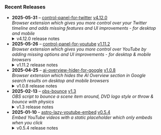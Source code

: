 ### Recent Releases

<!-- RECENT_RELEASES -->
<ul>
<li>
  <strong>2025-05-31</strong> – <a href="https://github.com/insin/control-panel-for-twitter">control-panel-for-twitter</a> <a href="https://github.com/insin/control-panel-for-twitter/releases/tag/v4.12.0">v4.12.0</a>
  <div><em>Browser extension which gives you more control over your Twitter timeline and adds missing features and UI improvements - for desktop and mobile</em></div>
  <details><summary>v4.12.0 release notes</summary><p>Visit the <a href="https://soitis.dev/control-panel-for-twitter" rel="nofollow">Control Panel for Twitter website</a> for installation links, more information about the extension, and FAQs. Follow <a href="https://twitter.com/ControlPanelFT" rel="nofollow">@ControlPanelFT</a> on Twitter or <a href="https://bsky.app/profile/soitis.dev" rel="nofollow">@soitis.dev</a> on Bluesky for updates.</p>
<h2>Changes</h2>
<ul>
<li>Added an "Enabled" option to allow extension functionality to be turned off from its own options - when disabled, the icon in the toolbar will have a ⏻ badge (Safari) or be greyed out (all other browsers)</li>
<li>Added an option to restore the Tweet source label in focused Tweets (enabled by default)</li>
<li>Added hiding the "Upgrade to Premium+ to write longer posts" Premium upsell</li>
<li>Changed the options for hiding Premium replies to all be "Show" options so they're easier to understand - if a Premium reply matches any of your "Show" options, it will be shown</li>
<li>Split the option for showing Premium replies from verified orgs into separate options for Business and Government accounts</li>
<li>Fixed the same Tweets being repeatedly re-checked in focused Tweet timelines when new Tweets are added - should improve performance in long Tweet threads</li>
<li>Fixed flash of initial X loading logo</li>
<li>Fixed verified Government accounts getting the Twitter Blue check</li>
<li>Fixed the options in the Number of followers dropdown not being localised</li>
<li>Fixed the desktop nav font size option applying to the notifications count</li>
</ul>
<h2>Availability</h2>
<p>New versions have to be reviewed and approved for each browser before they're available to install or upgrade to.</p>

<h2>Screenshots</h2>
<h3>New Enabled option</h3>
<p><a target="_blank" rel="noopener noreferrer" href="https://private-user-images.githubusercontent.com/226692/449511287-43634445-e3f6-49c0-a10d-b9b0e3c81dca.png?jwt=eyJhbGciOiJIUzI1NiIsInR5cCI6IkpXVCJ9.eyJpc3MiOiJnaXRodWIuY29tIiwiYXVkIjoicmF3LmdpdGh1YnVzZXJjb250ZW50LmNvbSIsImtleSI6ImtleTUiLCJleHAiOjE3NDg3MTE0MjAsIm5iZiI6MTc0ODcxMTEyMCwicGF0aCI6Ii8yMjY2OTIvNDQ5NTExMjg3LTQzNjM0NDQ1LWUzZjYtNDljMC1hMTBkLWI5YjBlM2M4MWRjYS5wbmc_WC1BbXotQWxnb3JpdGhtPUFXUzQtSE1BQy1TSEEyNTYmWC1BbXotQ3JlZGVudGlhbD1BS0lBVkNPRFlMU0E1M1BRSzRaQSUyRjIwMjUwNTMxJTJGdXMtZWFzdC0xJTJGczMlMkZhd3M0X3JlcXVlc3QmWC1BbXotRGF0ZT0yMDI1MDUzMVQxNzA1MjBaJlgtQW16LUV4cGlyZXM9MzAwJlgtQW16LVNpZ25hdHVyZT0zMWM0OTc3ODkzOWE2ZjA0YjUwNTE2ZDczZmJkNjBlNmQ3N2NiZmJlZDk2YjYyNTcwYzllNjIyZDFjOGZjMzBlJlgtQW16LVNpZ25lZEhlYWRlcnM9aG9zdCJ9.o4KcdNzhjqRiVJhtKjvQrJUQ2F2GnzcQX51WCzaL56k"><img src="https://private-user-images.githubusercontent.com/226692/449511287-43634445-e3f6-49c0-a10d-b9b0e3c81dca.png?jwt=eyJhbGciOiJIUzI1NiIsInR5cCI6IkpXVCJ9.eyJpc3MiOiJnaXRodWIuY29tIiwiYXVkIjoicmF3LmdpdGh1YnVzZXJjb250ZW50LmNvbSIsImtleSI6ImtleTUiLCJleHAiOjE3NDg3MTE0MjAsIm5iZiI6MTc0ODcxMTEyMCwicGF0aCI6Ii8yMjY2OTIvNDQ5NTExMjg3LTQzNjM0NDQ1LWUzZjYtNDljMC1hMTBkLWI5YjBlM2M4MWRjYS5wbmc_WC1BbXotQWxnb3JpdGhtPUFXUzQtSE1BQy1TSEEyNTYmWC1BbXotQ3JlZGVudGlhbD1BS0lBVkNPRFlMU0E1M1BRSzRaQSUyRjIwMjUwNTMxJTJGdXMtZWFzdC0xJTJGczMlMkZhd3M0X3JlcXVlc3QmWC1BbXotRGF0ZT0yMDI1MDUzMVQxNzA1MjBaJlgtQW16LUV4cGlyZXM9MzAwJlgtQW16LVNpZ25hdHVyZT0zMWM0OTc3ODkzOWE2ZjA0YjUwNTE2ZDczZmJkNjBlNmQ3N2NiZmJlZDk2YjYyNTcwYzllNjIyZDFjOGZjMzBlJlgtQW16LVNpZ25lZEhlYWRlcnM9aG9zdCJ9.o4KcdNzhjqRiVJhtKjvQrJUQ2F2GnzcQX51WCzaL56k" alt="" content-type-secured-asset="image/png" style="max-width: 100%;"></a></p>
<table>
<thead>
<tr>
<th align="center">Enabled</th>
<th align="center">Disabled</th>
</tr>
</thead>
<tbody>
<tr>
<td align="center"><a target="_blank" rel="noopener noreferrer" href="https://private-user-images.githubusercontent.com/226692/449511339-61950bcd-956c-448f-80d1-267d9ddd5571.png?jwt=eyJhbGciOiJIUzI1NiIsInR5cCI6IkpXVCJ9.eyJpc3MiOiJnaXRodWIuY29tIiwiYXVkIjoicmF3LmdpdGh1YnVzZXJjb250ZW50LmNvbSIsImtleSI6ImtleTUiLCJleHAiOjE3NDg3MTE0MjAsIm5iZiI6MTc0ODcxMTEyMCwicGF0aCI6Ii8yMjY2OTIvNDQ5NTExMzM5LTYxOTUwYmNkLTk1NmMtNDQ4Zi04MGQxLTI2N2Q5ZGRkNTU3MS5wbmc_WC1BbXotQWxnb3JpdGhtPUFXUzQtSE1BQy1TSEEyNTYmWC1BbXotQ3JlZGVudGlhbD1BS0lBVkNPRFlMU0E1M1BRSzRaQSUyRjIwMjUwNTMxJTJGdXMtZWFzdC0xJTJGczMlMkZhd3M0X3JlcXVlc3QmWC1BbXotRGF0ZT0yMDI1MDUzMVQxNzA1MjBaJlgtQW16LUV4cGlyZXM9MzAwJlgtQW16LVNpZ25hdHVyZT02NmE2MGE3MjRlOWRiNTM1N2NjM2M4ODg5YjQ2ZTU1NTQ0MDcwNGFkZDZmNjFjNjFkZmMxNmI3MTdhZjJlMGZhJlgtQW16LVNpZ25lZEhlYWRlcnM9aG9zdCJ9.9VywWxJ16M7FJt-CMRi9baClfH8HbzRkjIysv1x4iS0"><img src="https://private-user-images.githubusercontent.com/226692/449511339-61950bcd-956c-448f-80d1-267d9ddd5571.png?jwt=eyJhbGciOiJIUzI1NiIsInR5cCI6IkpXVCJ9.eyJpc3MiOiJnaXRodWIuY29tIiwiYXVkIjoicmF3LmdpdGh1YnVzZXJjb250ZW50LmNvbSIsImtleSI6ImtleTUiLCJleHAiOjE3NDg3MTE0MjAsIm5iZiI6MTc0ODcxMTEyMCwicGF0aCI6Ii8yMjY2OTIvNDQ5NTExMzM5LTYxOTUwYmNkLTk1NmMtNDQ4Zi04MGQxLTI2N2Q5ZGRkNTU3MS5wbmc_WC1BbXotQWxnb3JpdGhtPUFXUzQtSE1BQy1TSEEyNTYmWC1BbXotQ3JlZGVudGlhbD1BS0lBVkNPRFlMU0E1M1BRSzRaQSUyRjIwMjUwNTMxJTJGdXMtZWFzdC0xJTJGczMlMkZhd3M0X3JlcXVlc3QmWC1BbXotRGF0ZT0yMDI1MDUzMVQxNzA1MjBaJlgtQW16LUV4cGlyZXM9MzAwJlgtQW16LVNpZ25hdHVyZT02NmE2MGE3MjRlOWRiNTM1N2NjM2M4ODg5YjQ2ZTU1NTQ0MDcwNGFkZDZmNjFjNjFkZmMxNmI3MTdhZjJlMGZhJlgtQW16LVNpZ25lZEhlYWRlcnM9aG9zdCJ9.9VywWxJ16M7FJt-CMRi9baClfH8HbzRkjIysv1x4iS0" alt="" content-type-secured-asset="image/png" style="max-width: 100%;"></a></td>
<td align="center"><a target="_blank" rel="noopener noreferrer" href="https://private-user-images.githubusercontent.com/226692/449511384-2bf8e65b-fce9-430d-a036-b7298566642e.png?jwt=eyJhbGciOiJIUzI1NiIsInR5cCI6IkpXVCJ9.eyJpc3MiOiJnaXRodWIuY29tIiwiYXVkIjoicmF3LmdpdGh1YnVzZXJjb250ZW50LmNvbSIsImtleSI6ImtleTUiLCJleHAiOjE3NDg3MTE0MjAsIm5iZiI6MTc0ODcxMTEyMCwicGF0aCI6Ii8yMjY2OTIvNDQ5NTExMzg0LTJiZjhlNjViLWZjZTktNDMwZC1hMDM2LWI3Mjk4NTY2NjQyZS5wbmc_WC1BbXotQWxnb3JpdGhtPUFXUzQtSE1BQy1TSEEyNTYmWC1BbXotQ3JlZGVudGlhbD1BS0lBVkNPRFlMU0E1M1BRSzRaQSUyRjIwMjUwNTMxJTJGdXMtZWFzdC0xJTJGczMlMkZhd3M0X3JlcXVlc3QmWC1BbXotRGF0ZT0yMDI1MDUzMVQxNzA1MjBaJlgtQW16LUV4cGlyZXM9MzAwJlgtQW16LVNpZ25hdHVyZT02ZjZlODY3MDgzMDVjNjdkMWZkYzcwYmNjOTJkZDg0ZGIyOTczODBhNGNmMGFjMmFkMWEyNjhkYThjMjZjM2I1JlgtQW16LVNpZ25lZEhlYWRlcnM9aG9zdCJ9.M3JUzn_oVDrnPhsMjaBQfep69LQJrusNGHwHiH4b7yE"><img src="https://private-user-images.githubusercontent.com/226692/449511384-2bf8e65b-fce9-430d-a036-b7298566642e.png?jwt=eyJhbGciOiJIUzI1NiIsInR5cCI6IkpXVCJ9.eyJpc3MiOiJnaXRodWIuY29tIiwiYXVkIjoicmF3LmdpdGh1YnVzZXJjb250ZW50LmNvbSIsImtleSI6ImtleTUiLCJleHAiOjE3NDg3MTE0MjAsIm5iZiI6MTc0ODcxMTEyMCwicGF0aCI6Ii8yMjY2OTIvNDQ5NTExMzg0LTJiZjhlNjViLWZjZTktNDMwZC1hMDM2LWI3Mjk4NTY2NjQyZS5wbmc_WC1BbXotQWxnb3JpdGhtPUFXUzQtSE1BQy1TSEEyNTYmWC1BbXotQ3JlZGVudGlhbD1BS0lBVkNPRFlMU0E1M1BRSzRaQSUyRjIwMjUwNTMxJTJGdXMtZWFzdC0xJTJGczMlMkZhd3M0X3JlcXVlc3QmWC1BbXotRGF0ZT0yMDI1MDUzMVQxNzA1MjBaJlgtQW16LUV4cGlyZXM9MzAwJlgtQW16LVNpZ25hdHVyZT02ZjZlODY3MDgzMDVjNjdkMWZkYzcwYmNjOTJkZDg0ZGIyOTczODBhNGNmMGFjMmFkMWEyNjhkYThjMjZjM2I1JlgtQW16LVNpZ25lZEhlYWRlcnM9aG9zdCJ9.M3JUzn_oVDrnPhsMjaBQfep69LQJrusNGHwHiH4b7yE" alt="" content-type-secured-asset="image/png" style="max-width: 100%;"></a></td>
</tr>
</tbody>
</table>
<h3>Restored Tweet source label</h3>
<a target="_blank" rel="noopener noreferrer" href="https://private-user-images.githubusercontent.com/226692/449510907-c1272f29-7e28-4045-b200-eee30481b581.png?jwt=eyJhbGciOiJIUzI1NiIsInR5cCI6IkpXVCJ9.eyJpc3MiOiJnaXRodWIuY29tIiwiYXVkIjoicmF3LmdpdGh1YnVzZXJjb250ZW50LmNvbSIsImtleSI6ImtleTUiLCJleHAiOjE3NDg3MTE0MjAsIm5iZiI6MTc0ODcxMTEyMCwicGF0aCI6Ii8yMjY2OTIvNDQ5NTEwOTA3LWMxMjcyZjI5LTdlMjgtNDA0NS1iMjAwLWVlZTMwNDgxYjU4MS5wbmc_WC1BbXotQWxnb3JpdGhtPUFXUzQtSE1BQy1TSEEyNTYmWC1BbXotQ3JlZGVudGlhbD1BS0lBVkNPRFlMU0E1M1BRSzRaQSUyRjIwMjUwNTMxJTJGdXMtZWFzdC0xJTJGczMlMkZhd3M0X3JlcXVlc3QmWC1BbXotRGF0ZT0yMDI1MDUzMVQxNzA1MjBaJlgtQW16LUV4cGlyZXM9MzAwJlgtQW16LVNpZ25hdHVyZT1mNzdhNDYwNTg5Zjc4Y2YzOTUyYmI2ZWY5NzkxY2Q0NDAzZWQ0YTY2ZjI2MmE5ZjNkYWNlNzRiODNkNWRkODZlJlgtQW16LVNpZ25lZEhlYWRlcnM9aG9zdCJ9.cgK-Hv4FlRSnF8krHqh3cfa1ihnA6j4rcN_PHSZGgyo"><img src="https://private-user-images.githubusercontent.com/226692/449510907-c1272f29-7e28-4045-b200-eee30481b581.png?jwt=eyJhbGciOiJIUzI1NiIsInR5cCI6IkpXVCJ9.eyJpc3MiOiJnaXRodWIuY29tIiwiYXVkIjoicmF3LmdpdGh1YnVzZXJjb250ZW50LmNvbSIsImtleSI6ImtleTUiLCJleHAiOjE3NDg3MTE0MjAsIm5iZiI6MTc0ODcxMTEyMCwicGF0aCI6Ii8yMjY2OTIvNDQ5NTEwOTA3LWMxMjcyZjI5LTdlMjgtNDA0NS1iMjAwLWVlZTMwNDgxYjU4MS5wbmc_WC1BbXotQWxnb3JpdGhtPUFXUzQtSE1BQy1TSEEyNTYmWC1BbXotQ3JlZGVudGlhbD1BS0lBVkNPRFlMU0E1M1BRSzRaQSUyRjIwMjUwNTMxJTJGdXMtZWFzdC0xJTJGczMlMkZhd3M0X3JlcXVlc3QmWC1BbXotRGF0ZT0yMDI1MDUzMVQxNzA1MjBaJlgtQW16LUV4cGlyZXM9MzAwJlgtQW16LVNpZ25hdHVyZT1mNzdhNDYwNTg5Zjc4Y2YzOTUyYmI2ZWY5NzkxY2Q0NDAzZWQ0YTY2ZjI2MmE5ZjNkYWNlNzRiODNkNWRkODZlJlgtQW16LVNpZ25lZEhlYWRlcnM9aG9zdCJ9.cgK-Hv4FlRSnF8krHqh3cfa1ihnA6j4rcN_PHSZGgyo" width="700" content-type-secured-asset="image/png" style="max-width: 100%;"></a>
<h3>Reworked options for hiding Premium blue check replies</h3>
<table>
<thead>
<tr>
<th align="center">Before</th>
<th align="center">After</th>
</tr>
</thead>
<tbody>
<tr>
<td align="center"><a target="_blank" rel="noopener noreferrer" href="https://private-user-images.githubusercontent.com/226692/449510030-5789edb4-af9c-4cb3-a867-795f30d57465.png?jwt=eyJhbGciOiJIUzI1NiIsInR5cCI6IkpXVCJ9.eyJpc3MiOiJnaXRodWIuY29tIiwiYXVkIjoicmF3LmdpdGh1YnVzZXJjb250ZW50LmNvbSIsImtleSI6ImtleTUiLCJleHAiOjE3NDg3MTE0MjAsIm5iZiI6MTc0ODcxMTEyMCwicGF0aCI6Ii8yMjY2OTIvNDQ5NTEwMDMwLTU3ODllZGI0LWFmOWMtNGNiMy1hODY3LTc5NWYzMGQ1NzQ2NS5wbmc_WC1BbXotQWxnb3JpdGhtPUFXUzQtSE1BQy1TSEEyNTYmWC1BbXotQ3JlZGVudGlhbD1BS0lBVkNPRFlMU0E1M1BRSzRaQSUyRjIwMjUwNTMxJTJGdXMtZWFzdC0xJTJGczMlMkZhd3M0X3JlcXVlc3QmWC1BbXotRGF0ZT0yMDI1MDUzMVQxNzA1MjBaJlgtQW16LUV4cGlyZXM9MzAwJlgtQW16LVNpZ25hdHVyZT0wZDA4MjU3ODc2MTY0MTY0ZTcyZjk1YzAzZjQwMjAwODgwZTFiMDEzMjdjYTMyNTk5MzQ2ZDNhYmFhMTgwZDA4JlgtQW16LVNpZ25lZEhlYWRlcnM9aG9zdCJ9.Z5dfoBKQqtMUSoEYBWDyUzxHPLTmqCR4ieWJsop769g"><img src="https://private-user-images.githubusercontent.com/226692/449510030-5789edb4-af9c-4cb3-a867-795f30d57465.png?jwt=eyJhbGciOiJIUzI1NiIsInR5cCI6IkpXVCJ9.eyJpc3MiOiJnaXRodWIuY29tIiwiYXVkIjoicmF3LmdpdGh1YnVzZXJjb250ZW50LmNvbSIsImtleSI6ImtleTUiLCJleHAiOjE3NDg3MTE0MjAsIm5iZiI6MTc0ODcxMTEyMCwicGF0aCI6Ii8yMjY2OTIvNDQ5NTEwMDMwLTU3ODllZGI0LWFmOWMtNGNiMy1hODY3LTc5NWYzMGQ1NzQ2NS5wbmc_WC1BbXotQWxnb3JpdGhtPUFXUzQtSE1BQy1TSEEyNTYmWC1BbXotQ3JlZGVudGlhbD1BS0lBVkNPRFlMU0E1M1BRSzRaQSUyRjIwMjUwNTMxJTJGdXMtZWFzdC0xJTJGczMlMkZhd3M0X3JlcXVlc3QmWC1BbXotRGF0ZT0yMDI1MDUzMVQxNzA1MjBaJlgtQW16LUV4cGlyZXM9MzAwJlgtQW16LVNpZ25hdHVyZT0wZDA4MjU3ODc2MTY0MTY0ZTcyZjk1YzAzZjQwMjAwODgwZTFiMDEzMjdjYTMyNTk5MzQ2ZDNhYmFhMTgwZDA4JlgtQW16LVNpZ25lZEhlYWRlcnM9aG9zdCJ9.Z5dfoBKQqtMUSoEYBWDyUzxHPLTmqCR4ieWJsop769g" alt="" content-type-secured-asset="image/png" style="max-width: 100%;"></a></td>
<td align="center"><a target="_blank" rel="noopener noreferrer" href="https://private-user-images.githubusercontent.com/226692/449510153-8a0fefd7-8066-4c01-923c-13cc3a83609d.png?jwt=eyJhbGciOiJIUzI1NiIsInR5cCI6IkpXVCJ9.eyJpc3MiOiJnaXRodWIuY29tIiwiYXVkIjoicmF3LmdpdGh1YnVzZXJjb250ZW50LmNvbSIsImtleSI6ImtleTUiLCJleHAiOjE3NDg3MTE0MjAsIm5iZiI6MTc0ODcxMTEyMCwicGF0aCI6Ii8yMjY2OTIvNDQ5NTEwMTUzLThhMGZlZmQ3LTgwNjYtNGMwMS05MjNjLTEzY2MzYTgzNjA5ZC5wbmc_WC1BbXotQWxnb3JpdGhtPUFXUzQtSE1BQy1TSEEyNTYmWC1BbXotQ3JlZGVudGlhbD1BS0lBVkNPRFlMU0E1M1BRSzRaQSUyRjIwMjUwNTMxJTJGdXMtZWFzdC0xJTJGczMlMkZhd3M0X3JlcXVlc3QmWC1BbXotRGF0ZT0yMDI1MDUzMVQxNzA1MjBaJlgtQW16LUV4cGlyZXM9MzAwJlgtQW16LVNpZ25hdHVyZT0xNDdiZTY1ODJhMDkwZGZmNTZiOTVmYzczOGY5ZGFlNWJkYjc4Mzk2MDM0MDY1ZjBjYmI0MmQ3MTJlMWQwNWE2JlgtQW16LVNpZ25lZEhlYWRlcnM9aG9zdCJ9.BmDZnl1S5YfJJwaiHy-OsbPp60vVaDpLiAOa2V9wLp8"><img src="https://private-user-images.githubusercontent.com/226692/449510153-8a0fefd7-8066-4c01-923c-13cc3a83609d.png?jwt=eyJhbGciOiJIUzI1NiIsInR5cCI6IkpXVCJ9.eyJpc3MiOiJnaXRodWIuY29tIiwiYXVkIjoicmF3LmdpdGh1YnVzZXJjb250ZW50LmNvbSIsImtleSI6ImtleTUiLCJleHAiOjE3NDg3MTE0MjAsIm5iZiI6MTc0ODcxMTEyMCwicGF0aCI6Ii8yMjY2OTIvNDQ5NTEwMTUzLThhMGZlZmQ3LTgwNjYtNGMwMS05MjNjLTEzY2MzYTgzNjA5ZC5wbmc_WC1BbXotQWxnb3JpdGhtPUFXUzQtSE1BQy1TSEEyNTYmWC1BbXotQ3JlZGVudGlhbD1BS0lBVkNPRFlMU0E1M1BRSzRaQSUyRjIwMjUwNTMxJTJGdXMtZWFzdC0xJTJGczMlMkZhd3M0X3JlcXVlc3QmWC1BbXotRGF0ZT0yMDI1MDUzMVQxNzA1MjBaJlgtQW16LUV4cGlyZXM9MzAwJlgtQW16LVNpZ25hdHVyZT0xNDdiZTY1ODJhMDkwZGZmNTZiOTVmYzczOGY5ZGFlNWJkYjc4Mzk2MDM0MDY1ZjBjYmI0MmQ3MTJlMWQwNWE2JlgtQW16LVNpZ25lZEhlYWRlcnM9aG9zdCJ9.BmDZnl1S5YfJJwaiHy-OsbPp60vVaDpLiAOa2V9wLp8" alt="" content-type-secured-asset="image/png" style="max-width: 100%;"></a></td>
</tr>
</tbody>
</table>
<h3>Premium upsell in Tweet composer hidden</h3>
<table>
<thead>
<tr>
<th align="center">Before</th>
<th align="center">After</th>
</tr>
</thead>
<tbody>
<tr>
<td align="center"><a target="_blank" rel="noopener noreferrer" href="https://private-user-images.githubusercontent.com/226692/449514780-b3cf8980-4cec-4c0f-a36f-e6a6240d16ea.png?jwt=eyJhbGciOiJIUzI1NiIsInR5cCI6IkpXVCJ9.eyJpc3MiOiJnaXRodWIuY29tIiwiYXVkIjoicmF3LmdpdGh1YnVzZXJjb250ZW50LmNvbSIsImtleSI6ImtleTUiLCJleHAiOjE3NDg3MTE0MjAsIm5iZiI6MTc0ODcxMTEyMCwicGF0aCI6Ii8yMjY2OTIvNDQ5NTE0NzgwLWIzY2Y4OTgwLTRjZWMtNGMwZi1hMzZmLWU2YTYyNDBkMTZlYS5wbmc_WC1BbXotQWxnb3JpdGhtPUFXUzQtSE1BQy1TSEEyNTYmWC1BbXotQ3JlZGVudGlhbD1BS0lBVkNPRFlMU0E1M1BRSzRaQSUyRjIwMjUwNTMxJTJGdXMtZWFzdC0xJTJGczMlMkZhd3M0X3JlcXVlc3QmWC1BbXotRGF0ZT0yMDI1MDUzMVQxNzA1MjBaJlgtQW16LUV4cGlyZXM9MzAwJlgtQW16LVNpZ25hdHVyZT1lMzVmNjJiNTY1ZmY4N2EzM2RjODM5ZGFkNjdiNTEwZjhmMmIyNjg5OWQ2MGQ1ZTVmZDQxZjMxNzcyODViOTc0JlgtQW16LVNpZ25lZEhlYWRlcnM9aG9zdCJ9.SSNBm0-eucBuNJn6ddi0FD1wWYSSINEQEzYKoF_EIrA"><img src="https://private-user-images.githubusercontent.com/226692/449514780-b3cf8980-4cec-4c0f-a36f-e6a6240d16ea.png?jwt=eyJhbGciOiJIUzI1NiIsInR5cCI6IkpXVCJ9.eyJpc3MiOiJnaXRodWIuY29tIiwiYXVkIjoicmF3LmdpdGh1YnVzZXJjb250ZW50LmNvbSIsImtleSI6ImtleTUiLCJleHAiOjE3NDg3MTE0MjAsIm5iZiI6MTc0ODcxMTEyMCwicGF0aCI6Ii8yMjY2OTIvNDQ5NTE0NzgwLWIzY2Y4OTgwLTRjZWMtNGMwZi1hMzZmLWU2YTYyNDBkMTZlYS5wbmc_WC1BbXotQWxnb3JpdGhtPUFXUzQtSE1BQy1TSEEyNTYmWC1BbXotQ3JlZGVudGlhbD1BS0lBVkNPRFlMU0E1M1BRSzRaQSUyRjIwMjUwNTMxJTJGdXMtZWFzdC0xJTJGczMlMkZhd3M0X3JlcXVlc3QmWC1BbXotRGF0ZT0yMDI1MDUzMVQxNzA1MjBaJlgtQW16LUV4cGlyZXM9MzAwJlgtQW16LVNpZ25hdHVyZT1lMzVmNjJiNTY1ZmY4N2EzM2RjODM5ZGFkNjdiNTEwZjhmMmIyNjg5OWQ2MGQ1ZTVmZDQxZjMxNzcyODViOTc0JlgtQW16LVNpZ25lZEhlYWRlcnM9aG9zdCJ9.SSNBm0-eucBuNJn6ddi0FD1wWYSSINEQEzYKoF_EIrA" alt="" content-type-secured-asset="image/png" style="max-width: 100%;"></a></td>
<td align="center"><a target="_blank" rel="noopener noreferrer" href="https://private-user-images.githubusercontent.com/226692/449514737-7d7c65d9-36ba-4229-bf1e-6d099c009471.png?jwt=eyJhbGciOiJIUzI1NiIsInR5cCI6IkpXVCJ9.eyJpc3MiOiJnaXRodWIuY29tIiwiYXVkIjoicmF3LmdpdGh1YnVzZXJjb250ZW50LmNvbSIsImtleSI6ImtleTUiLCJleHAiOjE3NDg3MTE0MjAsIm5iZiI6MTc0ODcxMTEyMCwicGF0aCI6Ii8yMjY2OTIvNDQ5NTE0NzM3LTdkN2M2NWQ5LTM2YmEtNDIyOS1iZjFlLTZkMDk5YzAwOTQ3MS5wbmc_WC1BbXotQWxnb3JpdGhtPUFXUzQtSE1BQy1TSEEyNTYmWC1BbXotQ3JlZGVudGlhbD1BS0lBVkNPRFlMU0E1M1BRSzRaQSUyRjIwMjUwNTMxJTJGdXMtZWFzdC0xJTJGczMlMkZhd3M0X3JlcXVlc3QmWC1BbXotRGF0ZT0yMDI1MDUzMVQxNzA1MjBaJlgtQW16LUV4cGlyZXM9MzAwJlgtQW16LVNpZ25hdHVyZT04ZjQ4NzBjYjBiY2M4NGNmMzljY2I1YjI4MjlmZmM1YTJkZGFkMTNmZjI4NGRlMWRmNGQ0M2JiMTE1YTUwMTE3JlgtQW16LVNpZ25lZEhlYWRlcnM9aG9zdCJ9.EsyrA0TYM5-pnVR8xo5HaTFAh6znt2A_NFpRO5zJCTo"><img src="https://private-user-images.githubusercontent.com/226692/449514737-7d7c65d9-36ba-4229-bf1e-6d099c009471.png?jwt=eyJhbGciOiJIUzI1NiIsInR5cCI6IkpXVCJ9.eyJpc3MiOiJnaXRodWIuY29tIiwiYXVkIjoicmF3LmdpdGh1YnVzZXJjb250ZW50LmNvbSIsImtleSI6ImtleTUiLCJleHAiOjE3NDg3MTE0MjAsIm5iZiI6MTc0ODcxMTEyMCwicGF0aCI6Ii8yMjY2OTIvNDQ5NTE0NzM3LTdkN2M2NWQ5LTM2YmEtNDIyOS1iZjFlLTZkMDk5YzAwOTQ3MS5wbmc_WC1BbXotQWxnb3JpdGhtPUFXUzQtSE1BQy1TSEEyNTYmWC1BbXotQ3JlZGVudGlhbD1BS0lBVkNPRFlMU0E1M1BRSzRaQSUyRjIwMjUwNTMxJTJGdXMtZWFzdC0xJTJGczMlMkZhd3M0X3JlcXVlc3QmWC1BbXotRGF0ZT0yMDI1MDUzMVQxNzA1MjBaJlgtQW16LUV4cGlyZXM9MzAwJlgtQW16LVNpZ25hdHVyZT04ZjQ4NzBjYjBiY2M4NGNmMzljY2I1YjI4MjlmZmM1YTJkZGFkMTNmZjI4NGRlMWRmNGQ0M2JiMTE1YTUwMTE3JlgtQW16LVNpZ25lZEhlYWRlcnM9aG9zdCJ9.EsyrA0TYM5-pnVR8xo5HaTFAh6znt2A_NFpRO5zJCTo" alt="" content-type-secured-asset="image/png" style="max-width: 100%;"></a></td>
</tr>
</tbody>
</table>
<h2>Donate</h2>
<p>Support Control Panel for Twitter development with a tip:</p>
<p><a href="https://ko-fi.com/jbscript" rel="nofollow"><img src="https://private-user-images.githubusercontent.com/226692/330361609-c318a7d3-695e-448d-af15-ef0b934ae168.png?jwt=eyJhbGciOiJIUzI1NiIsInR5cCI6IkpXVCJ9.eyJpc3MiOiJnaXRodWIuY29tIiwiYXVkIjoicmF3LmdpdGh1YnVzZXJjb250ZW50LmNvbSIsImtleSI6ImtleTUiLCJleHAiOjE3NDg3MTE0MjAsIm5iZiI6MTc0ODcxMTEyMCwicGF0aCI6Ii8yMjY2OTIvMzMwMzYxNjA5LWMzMThhN2QzLTY5NWUtNDQ4ZC1hZjE1LWVmMGI5MzRhZTE2OC5wbmc_WC1BbXotQWxnb3JpdGhtPUFXUzQtSE1BQy1TSEEyNTYmWC1BbXotQ3JlZGVudGlhbD1BS0lBVkNPRFlMU0E1M1BRSzRaQSUyRjIwMjUwNTMxJTJGdXMtZWFzdC0xJTJGczMlMkZhd3M0X3JlcXVlc3QmWC1BbXotRGF0ZT0yMDI1MDUzMVQxNzA1MjBaJlgtQW16LUV4cGlyZXM9MzAwJlgtQW16LVNpZ25hdHVyZT05Mjk5MWQ0NGFlN2E2NDU1NjdkMjUzZmQ3MGUyM2Y0YWYxN2NhNWFjMTlhNTE2MzNjYTYwYjE4MzNiZDBiMWIzJlgtQW16LVNpZ25lZEhlYWRlcnM9aG9zdCJ9.kYRY19T53WsxS1XauJw1U18_I27bvJKsdofd3A6nrlo" alt="Support me on Ko-fi" content-type-secured-asset="image/png" secured-asset-link="" style="max-width: 100%;"></a></p></details>
</li>
<li>
  <strong>2025-05-26</strong> – <a href="https://github.com/insin/control-panel-for-youtube">control-panel-for-youtube</a> <a href="https://github.com/insin/control-panel-for-youtube/releases/tag/v1.11.2">v1.11.2</a>
  <div><em>Browser extension which gives you more control over YouTube by adding missing options and UI improvements - for desktop &amp; mobile browsers</em></div>
  <details><summary>v1.11.2 release notes</summary><p>Visit the <a href="https://soitis.dev/control-panel-for-youtube" rel="nofollow">Control Panel for YouTube website</a> for installation links, more information about the extension, and FAQs. Follow <a href="https://bsky.app/profile/soitis.dev" rel="nofollow">@soitis.dev</a> on Bluesky for updates.</p>
<h2>Changes</h2>
<ul>
<li>Added an option to hide Premium upsells, e.g. Download menu item, enhanced bitrate quality item - only enable this if you don't have Premium!</li>
<li>Added an option to hide the suggested actions overlay on Shorts (e.g. searches &amp; comments)</li>
<li>Added an option to stop Shorts looping</li>
<li>Added an option to always display the progress bar in Shorts</li>
<li>Changed the hidden full size theater mode header to display instantly if it gets focused (e.g. press / to search)</li>
<li>Changed the Hide Share/Thanks/Clip option to hide Share buttons and menu items everywhere
<ul>
<li>Hides the Share button on Shorts</li>
<li>When hiding Share menu items, if they had a separator it now gets up to the first visible menu item instead</li>
</ul>
</li>
<li>Changed the position of the desktop "Hide channel" menu item to below the native Hide/Not interested menu items, above Report</li>
<li>Fixed the desktop Take snapshot video context menu not working in Shorts</li>
<li>Fixed hiding more "Open App" menu items on mobile</li>
<li>Fixed the following features not working in all YouTube display languages:
<ul>
<li>Hiding Members only playlists in a channel's Home tab on mobile</li>
<li>Hiding the Next button in the video player on mobile</li>
<li>Hiding Shorts navigation items</li>
<li>Hiding Open App menu items on mobile</li>
</ul>
</li>
</ul>
<h2>Availability</h2>
<p>New versions have to be reviewed and approved for each browser before they're available to install or upgrade to.</p>
<p>This version is available for the following browsers:</p>
<p><a href="https://apps.apple.com/app/id6478456678?platform=mac" title="Safari on macOS" rel="nofollow"><img src="https://private-user-images.githubusercontent.com/226692/407980194-5521baec-f246-4a91-9615-ef602e3743b5.png?jwt=eyJhbGciOiJIUzI1NiIsInR5cCI6IkpXVCJ9.eyJpc3MiOiJnaXRodWIuY29tIiwiYXVkIjoicmF3LmdpdGh1YnVzZXJjb250ZW50LmNvbSIsImtleSI6ImtleTUiLCJleHAiOjE3NDg3MTE0MjAsIm5iZiI6MTc0ODcxMTEyMCwicGF0aCI6Ii8yMjY2OTIvNDA3OTgwMTk0LTU1MjFiYWVjLWYyNDYtNGE5MS05NjE1LWVmNjAyZTM3NDNiNS5wbmc_WC1BbXotQWxnb3JpdGhtPUFXUzQtSE1BQy1TSEEyNTYmWC1BbXotQ3JlZGVudGlhbD1BS0lBVkNPRFlMU0E1M1BRSzRaQSUyRjIwMjUwNTMxJTJGdXMtZWFzdC0xJTJGczMlMkZhd3M0X3JlcXVlc3QmWC1BbXotRGF0ZT0yMDI1MDUzMVQxNzA1MjBaJlgtQW16LUV4cGlyZXM9MzAwJlgtQW16LVNpZ25hdHVyZT01M2RmZDY4NmY3NmVjNDEyZTU1NWY0MDYwZDRjNzdlNzZiNDM5OGYwOGYzNzk0YzUxNGUxMjBjMWZkYjM0MzIxJlgtQW16LVNpZ25lZEhlYWRlcnM9aG9zdCJ9.ieoLzuYnLA4x97fpD5-X4rrf8l3xvk9FEKf-jz595C0" alt="Safari on macOS)" content-type-secured-asset="image/png" secured-asset-link="" style="max-width: 100%;"></a> <a href="https://apps.apple.com/app/id6478456678?platform=iphone" title="Safari on iOS" rel="nofollow"><img src="https://private-user-images.githubusercontent.com/226692/407979936-2370f4ea-3362-4b75-b52d-0e99dcae13f6.png?jwt=eyJhbGciOiJIUzI1NiIsInR5cCI6IkpXVCJ9.eyJpc3MiOiJnaXRodWIuY29tIiwiYXVkIjoicmF3LmdpdGh1YnVzZXJjb250ZW50LmNvbSIsImtleSI6ImtleTUiLCJleHAiOjE3NDg3MTE0MjAsIm5iZiI6MTc0ODcxMTEyMCwicGF0aCI6Ii8yMjY2OTIvNDA3OTc5OTM2LTIzNzBmNGVhLTMzNjItNGI3NS1iNTJkLTBlOTlkY2FlMTNmNi5wbmc_WC1BbXotQWxnb3JpdGhtPUFXUzQtSE1BQy1TSEEyNTYmWC1BbXotQ3JlZGVudGlhbD1BS0lBVkNPRFlMU0E1M1BRSzRaQSUyRjIwMjUwNTMxJTJGdXMtZWFzdC0xJTJGczMlMkZhd3M0X3JlcXVlc3QmWC1BbXotRGF0ZT0yMDI1MDUzMVQxNzA1MjBaJlgtQW16LUV4cGlyZXM9MzAwJlgtQW16LVNpZ25hdHVyZT1iYTM2YmViNDk1Y2UwYzU2MjViNWUzYWU3YTI5ODQyZGE1MGE5ODE1MmZhMDA3YmI5MjM2NGM5NTAzYWViZDRkJlgtQW16LVNpZ25lZEhlYWRlcnM9aG9zdCJ9.2qdGWGm-h5d1y2EWANlHNI3toYwe5P4Y8z1v8OGU3bI" alt="Safari on iOS" content-type-secured-asset="image/png" secured-asset-link="" style="max-width: 100%;"></a> <a href="https://addons.mozilla.org/firefox/addon/control-panel-for-youtube/" title="Firefox and Firefox for Android" rel="nofollow"><img src="https://private-user-images.githubusercontent.com/226692/307636781-566d72e8-bd40-43a4-9118-1768946f5b20.png?jwt=eyJhbGciOiJIUzI1NiIsInR5cCI6IkpXVCJ9.eyJpc3MiOiJnaXRodWIuY29tIiwiYXVkIjoicmF3LmdpdGh1YnVzZXJjb250ZW50LmNvbSIsImtleSI6ImtleTUiLCJleHAiOjE3NDg3MTE0MjAsIm5iZiI6MTc0ODcxMTEyMCwicGF0aCI6Ii8yMjY2OTIvMzA3NjM2NzgxLTU2NmQ3MmU4LWJkNDAtNDNhNC05MTE4LTE3Njg5NDZmNWIyMC5wbmc_WC1BbXotQWxnb3JpdGhtPUFXUzQtSE1BQy1TSEEyNTYmWC1BbXotQ3JlZGVudGlhbD1BS0lBVkNPRFlMU0E1M1BRSzRaQSUyRjIwMjUwNTMxJTJGdXMtZWFzdC0xJTJGczMlMkZhd3M0X3JlcXVlc3QmWC1BbXotRGF0ZT0yMDI1MDUzMVQxNzA1MjBaJlgtQW16LUV4cGlyZXM9MzAwJlgtQW16LVNpZ25hdHVyZT1lMTgzZjZhMDA1ZDQ2NWRmMzk1YmU4Zjk4MzVlMGNlNTRlZjY2ZDZiNDVjYWZiYzFhMzExOGQxOGM2NzNkZWQ1JlgtQW16LVNpZ25lZEhlYWRlcnM9aG9zdCJ9.EOBJli-V-1wtWBgnLE9xRlEJu5Q-afV-KDMbp3zKiXc" alt="Firefox and Firefox for Android" content-type-secured-asset="image/png" secured-asset-link="" style="max-width: 100%;"></a> <a href="https://chromewebstore.google.com/detail/control-panel-for-youtube/lodcanccmfbpjjpnngindkkmiehimile" title="Chrome and Chromium-based browsers" rel="nofollow"><img src="https://private-user-images.githubusercontent.com/226692/307584913-08b44d7b-61d5-49f2-9a76-607eb36fe407.png?jwt=eyJhbGciOiJIUzI1NiIsInR5cCI6IkpXVCJ9.eyJpc3MiOiJnaXRodWIuY29tIiwiYXVkIjoicmF3LmdpdGh1YnVzZXJjb250ZW50LmNvbSIsImtleSI6ImtleTUiLCJleHAiOjE3NDg3MTE0MjAsIm5iZiI6MTc0ODcxMTEyMCwicGF0aCI6Ii8yMjY2OTIvMzA3NTg0OTEzLTA4YjQ0ZDdiLTYxZDUtNDlmMi05YTc2LTYwN2ViMzZmZTQwNy5wbmc_WC1BbXotQWxnb3JpdGhtPUFXUzQtSE1BQy1TSEEyNTYmWC1BbXotQ3JlZGVudGlhbD1BS0lBVkNPRFlMU0E1M1BRSzRaQSUyRjIwMjUwNTMxJTJGdXMtZWFzdC0xJTJGczMlMkZhd3M0X3JlcXVlc3QmWC1BbXotRGF0ZT0yMDI1MDUzMVQxNzA1MjBaJlgtQW16LUV4cGlyZXM9MzAwJlgtQW16LVNpZ25hdHVyZT05MTM5NDQ2NWFlMzE2MmEzMzE1MjY2NzFmOTk5YTg2NTBmMmJiYjkzZjQxNGRkMTE0NzRkMDVlZmQ1YWI2NGE0JlgtQW16LVNpZ25lZEhlYWRlcnM9aG9zdCJ9.2RhSahwgSwhXsvMpPhg4uj1sevEOBR1vrR3ed4FAKG4" alt="Chrome and Chromium-based browsers" content-type-secured-asset="image/png" secured-asset-link="" style="max-width: 100%;"></a></p>

<h2>Screenshots</h2>
<h3>Shorts options</h3>
<a target="_blank" rel="noopener noreferrer" href="https://private-user-images.githubusercontent.com/226692/447746674-56769ac3-e539-4ae8-9532-bf829ad366f4.png?jwt=eyJhbGciOiJIUzI1NiIsInR5cCI6IkpXVCJ9.eyJpc3MiOiJnaXRodWIuY29tIiwiYXVkIjoicmF3LmdpdGh1YnVzZXJjb250ZW50LmNvbSIsImtleSI6ImtleTUiLCJleHAiOjE3NDg3MTE0MjAsIm5iZiI6MTc0ODcxMTEyMCwicGF0aCI6Ii8yMjY2OTIvNDQ3NzQ2Njc0LTU2NzY5YWMzLWU1MzktNGFlOC05NTMyLWJmODI5YWQzNjZmNC5wbmc_WC1BbXotQWxnb3JpdGhtPUFXUzQtSE1BQy1TSEEyNTYmWC1BbXotQ3JlZGVudGlhbD1BS0lBVkNPRFlMU0E1M1BRSzRaQSUyRjIwMjUwNTMxJTJGdXMtZWFzdC0xJTJGczMlMkZhd3M0X3JlcXVlc3QmWC1BbXotRGF0ZT0yMDI1MDUzMVQxNzA1MjBaJlgtQW16LUV4cGlyZXM9MzAwJlgtQW16LVNpZ25hdHVyZT00MjRlZDM4YzEwZjNiYzJhZjA1NDliNGUwNWJkNWJmNzYzOThmZjcwMmZmZGY4MzY1YmEzMjRiNGE3ZWZiYjY5JlgtQW16LVNpZ25lZEhlYWRlcnM9aG9zdCJ9.fR7tIKLlcbFsmqDnfYNh1NpGijFMq0w4SJfoI-6WL2U"><img src="https://private-user-images.githubusercontent.com/226692/447746674-56769ac3-e539-4ae8-9532-bf829ad366f4.png?jwt=eyJhbGciOiJIUzI1NiIsInR5cCI6IkpXVCJ9.eyJpc3MiOiJnaXRodWIuY29tIiwiYXVkIjoicmF3LmdpdGh1YnVzZXJjb250ZW50LmNvbSIsImtleSI6ImtleTUiLCJleHAiOjE3NDg3MTE0MjAsIm5iZiI6MTc0ODcxMTEyMCwicGF0aCI6Ii8yMjY2OTIvNDQ3NzQ2Njc0LTU2NzY5YWMzLWU1MzktNGFlOC05NTMyLWJmODI5YWQzNjZmNC5wbmc_WC1BbXotQWxnb3JpdGhtPUFXUzQtSE1BQy1TSEEyNTYmWC1BbXotQ3JlZGVudGlhbD1BS0lBVkNPRFlMU0E1M1BRSzRaQSUyRjIwMjUwNTMxJTJGdXMtZWFzdC0xJTJGczMlMkZhd3M0X3JlcXVlc3QmWC1BbXotRGF0ZT0yMDI1MDUzMVQxNzA1MjBaJlgtQW16LUV4cGlyZXM9MzAwJlgtQW16LVNpZ25hdHVyZT00MjRlZDM4YzEwZjNiYzJhZjA1NDliNGUwNWJkNWJmNzYzOThmZjcwMmZmZGY4MzY1YmEzMjRiNGE3ZWZiYjY5JlgtQW16LVNpZ25lZEhlYWRlcnM9aG9zdCJ9.fR7tIKLlcbFsmqDnfYNh1NpGijFMq0w4SJfoI-6WL2U" width="500" content-type-secured-asset="image/png" style="max-width: 100%;"></a>
<h2>Donate</h2>
<p>Support Control Panel for YouTube development with a tip:</p>
<p><a href="https://ko-fi.com/jbscript" rel="nofollow"><img src="https://private-user-images.githubusercontent.com/226692/330361609-c318a7d3-695e-448d-af15-ef0b934ae168.png?jwt=eyJhbGciOiJIUzI1NiIsInR5cCI6IkpXVCJ9.eyJpc3MiOiJnaXRodWIuY29tIiwiYXVkIjoicmF3LmdpdGh1YnVzZXJjb250ZW50LmNvbSIsImtleSI6ImtleTUiLCJleHAiOjE3NDg3MTE0MjAsIm5iZiI6MTc0ODcxMTEyMCwicGF0aCI6Ii8yMjY2OTIvMzMwMzYxNjA5LWMzMThhN2QzLTY5NWUtNDQ4ZC1hZjE1LWVmMGI5MzRhZTE2OC5wbmc_WC1BbXotQWxnb3JpdGhtPUFXUzQtSE1BQy1TSEEyNTYmWC1BbXotQ3JlZGVudGlhbD1BS0lBVkNPRFlMU0E1M1BRSzRaQSUyRjIwMjUwNTMxJTJGdXMtZWFzdC0xJTJGczMlMkZhd3M0X3JlcXVlc3QmWC1BbXotRGF0ZT0yMDI1MDUzMVQxNzA1MjBaJlgtQW16LUV4cGlyZXM9MzAwJlgtQW16LVNpZ25hdHVyZT05Mjk5MWQ0NGFlN2E2NDU1NjdkMjUzZmQ3MGUyM2Y0YWYxN2NhNWFjMTlhNTE2MzNjYTYwYjE4MzNiZDBiMWIzJlgtQW16LVNpZ25lZEhlYWRlcnM9aG9zdCJ9.kYRY19T53WsxS1XauJw1U18_I27bvJKsdofd3A6nrlo" alt="Support me on Ko-fi" content-type-secured-asset="image/png" secured-asset-link="" style="max-width: 100%;"></a></p></details>
</li>
<li>
  <strong>2025-04-25</strong> – <a href="https://github.com/insin/ai-overview-hider-for-google">ai-overview-hider-for-google</a> <a href="https://github.com/insin/ai-overview-hider-for-google/releases/tag/v1.0.8">v1.0.8</a>
  <div><em>Browser extension which hides the AI Overview section in Google search results on desktop and mobile browsers</em></div>
  <details><summary>v1.0.8 release notes</summary><p>Visit the <a href="https://soitis.dev/ai-overview-hider-for-google" rel="nofollow">AI Overview Hider for Google website</a> for installation links, more information about the extension, and FAQs. Follow <a href="https://bsky.app/profile/soitis.dev" rel="nofollow">@soitis.dev</a> on Bluesky for updates.</p>
<h2>Changes</h2>
<ul>
<li>Hide a new AI Overview variant which appears as a search result section</li>
<li>Hide "People also ask" AI Overviews on mobile</li>
</ul>
<h2>Availability</h2>
<p>New versions have to be reviewed and approved by each browser before they're available to install or upgrade to.</p>
<p>This version is available for the following browsers:</p>
<p><a href="https://apps.apple.com/app/ai-overview-hider-for-google/id6739935376?platform=mac" title="Safari on macOS" rel="nofollow"><img src="https://private-user-images.githubusercontent.com/226692/407980194-5521baec-f246-4a91-9615-ef602e3743b5.png?jwt=eyJhbGciOiJIUzI1NiIsInR5cCI6IkpXVCJ9.eyJpc3MiOiJnaXRodWIuY29tIiwiYXVkIjoicmF3LmdpdGh1YnVzZXJjb250ZW50LmNvbSIsImtleSI6ImtleTUiLCJleHAiOjE3NDg3MTE0MjAsIm5iZiI6MTc0ODcxMTEyMCwicGF0aCI6Ii8yMjY2OTIvNDA3OTgwMTk0LTU1MjFiYWVjLWYyNDYtNGE5MS05NjE1LWVmNjAyZTM3NDNiNS5wbmc_WC1BbXotQWxnb3JpdGhtPUFXUzQtSE1BQy1TSEEyNTYmWC1BbXotQ3JlZGVudGlhbD1BS0lBVkNPRFlMU0E1M1BRSzRaQSUyRjIwMjUwNTMxJTJGdXMtZWFzdC0xJTJGczMlMkZhd3M0X3JlcXVlc3QmWC1BbXotRGF0ZT0yMDI1MDUzMVQxNzA1MjBaJlgtQW16LUV4cGlyZXM9MzAwJlgtQW16LVNpZ25hdHVyZT01M2RmZDY4NmY3NmVjNDEyZTU1NWY0MDYwZDRjNzdlNzZiNDM5OGYwOGYzNzk0YzUxNGUxMjBjMWZkYjM0MzIxJlgtQW16LVNpZ25lZEhlYWRlcnM9aG9zdCJ9.ieoLzuYnLA4x97fpD5-X4rrf8l3xvk9FEKf-jz595C0" alt="Safari on macOS)" content-type-secured-asset="image/png" secured-asset-link="" style="max-width: 100%;"></a> <a href="https://apps.apple.com/app/ai-overview-hider-for-google/id6739935376?platform=iphone" title="Safari on iOS" rel="nofollow"><img src="https://private-user-images.githubusercontent.com/226692/407979936-2370f4ea-3362-4b75-b52d-0e99dcae13f6.png?jwt=eyJhbGciOiJIUzI1NiIsInR5cCI6IkpXVCJ9.eyJpc3MiOiJnaXRodWIuY29tIiwiYXVkIjoicmF3LmdpdGh1YnVzZXJjb250ZW50LmNvbSIsImtleSI6ImtleTUiLCJleHAiOjE3NDg3MTE0MjAsIm5iZiI6MTc0ODcxMTEyMCwicGF0aCI6Ii8yMjY2OTIvNDA3OTc5OTM2LTIzNzBmNGVhLTMzNjItNGI3NS1iNTJkLTBlOTlkY2FlMTNmNi5wbmc_WC1BbXotQWxnb3JpdGhtPUFXUzQtSE1BQy1TSEEyNTYmWC1BbXotQ3JlZGVudGlhbD1BS0lBVkNPRFlMU0E1M1BRSzRaQSUyRjIwMjUwNTMxJTJGdXMtZWFzdC0xJTJGczMlMkZhd3M0X3JlcXVlc3QmWC1BbXotRGF0ZT0yMDI1MDUzMVQxNzA1MjBaJlgtQW16LUV4cGlyZXM9MzAwJlgtQW16LVNpZ25hdHVyZT1iYTM2YmViNDk1Y2UwYzU2MjViNWUzYWU3YTI5ODQyZGE1MGE5ODE1MmZhMDA3YmI5MjM2NGM5NTAzYWViZDRkJlgtQW16LVNpZ25lZEhlYWRlcnM9aG9zdCJ9.2qdGWGm-h5d1y2EWANlHNI3toYwe5P4Y8z1v8OGU3bI" alt="Safari on iOS" content-type-secured-asset="image/png" secured-asset-link="" style="max-width: 100%;"></a> <a href="https://addons.mozilla.org/en-GB/firefox/addon/ai-overview-hider-for-google/" title="Firefox and Firefox for Android" rel="nofollow"><img src="https://private-user-images.githubusercontent.com/226692/399291296-c994c949-1101-4fcc-a8c3-a8d644ffc883.png?jwt=eyJhbGciOiJIUzI1NiIsInR5cCI6IkpXVCJ9.eyJpc3MiOiJnaXRodWIuY29tIiwiYXVkIjoicmF3LmdpdGh1YnVzZXJjb250ZW50LmNvbSIsImtleSI6ImtleTUiLCJleHAiOjE3NDg3MTE0MjAsIm5iZiI6MTc0ODcxMTEyMCwicGF0aCI6Ii8yMjY2OTIvMzk5MjkxMjk2LWM5OTRjOTQ5LTExMDEtNGZjYy1hOGMzLWE4ZDY0NGZmYzg4My5wbmc_WC1BbXotQWxnb3JpdGhtPUFXUzQtSE1BQy1TSEEyNTYmWC1BbXotQ3JlZGVudGlhbD1BS0lBVkNPRFlMU0E1M1BRSzRaQSUyRjIwMjUwNTMxJTJGdXMtZWFzdC0xJTJGczMlMkZhd3M0X3JlcXVlc3QmWC1BbXotRGF0ZT0yMDI1MDUzMVQxNzA1MjBaJlgtQW16LUV4cGlyZXM9MzAwJlgtQW16LVNpZ25hdHVyZT1kZTE0MWZhYTRkYWQ0NmMxZTIyNGRiMmRjMDliNmNiMTcwNDU4ZTUwMjk0NzM4NzhiYzNlMDFhNDJmNDJmOTU2JlgtQW16LVNpZ25lZEhlYWRlcnM9aG9zdCJ9.g2liDXNTVRk-zCvxlb99Td1KGT2pu-He2Gma1xXU70g" alt="Firefox and Firefox for Android" content-type-secured-asset="image/png" secured-asset-link="" style="max-width: 100%;"></a> <a href="https://chromewebstore.google.com/detail/ai-overview-hider-for-goo/foobohnghnhkmgpglaefdnbcjkenjpgi" title="Chrome and Chromium-based browsers" rel="nofollow"><img src="https://private-user-images.githubusercontent.com/226692/399071033-5e1c67cd-086c-415b-b055-267df80d6c13.png?jwt=eyJhbGciOiJIUzI1NiIsInR5cCI6IkpXVCJ9.eyJpc3MiOiJnaXRodWIuY29tIiwiYXVkIjoicmF3LmdpdGh1YnVzZXJjb250ZW50LmNvbSIsImtleSI6ImtleTUiLCJleHAiOjE3NDg3MTE0MjAsIm5iZiI6MTc0ODcxMTEyMCwicGF0aCI6Ii8yMjY2OTIvMzk5MDcxMDMzLTVlMWM2N2NkLTA4NmMtNDE1Yi1iMDU1LTI2N2RmODBkNmMxMy5wbmc_WC1BbXotQWxnb3JpdGhtPUFXUzQtSE1BQy1TSEEyNTYmWC1BbXotQ3JlZGVudGlhbD1BS0lBVkNPRFlMU0E1M1BRSzRaQSUyRjIwMjUwNTMxJTJGdXMtZWFzdC0xJTJGczMlMkZhd3M0X3JlcXVlc3QmWC1BbXotRGF0ZT0yMDI1MDUzMVQxNzA1MjBaJlgtQW16LUV4cGlyZXM9MzAwJlgtQW16LVNpZ25hdHVyZT1hY2U1Y2EzYmJmYjMxZDg2ZjdkNDA1NmU0NmJmNDVjMTk5YjY5OWRjYzQwN2E1MWZkNjM1ODY0MjY4ZTZjMDFjJlgtQW16LVNpZ25lZEhlYWRlcnM9aG9zdCJ9.fud8f8TxKRF8e_eW6XYTaJUmE5-zYqhlFmpnBjhAlS0" alt="Chrome and Chromium-based browsers" content-type-secured-asset="image/png" secured-asset-link="" style="max-width: 100%;"></a> <a href="https://microsoftedge.microsoft.com/addons/detail/ai-overview-hider-for-goo/kgnepepbdpcpjkkhomocmpohgocijgkf" title="Edge and Edge Canary on Android" rel="nofollow"><img src="https://private-user-images.githubusercontent.com/226692/399472874-649d0e77-de48-47ce-a856-db02703929cb.png?jwt=eyJhbGciOiJIUzI1NiIsInR5cCI6IkpXVCJ9.eyJpc3MiOiJnaXRodWIuY29tIiwiYXVkIjoicmF3LmdpdGh1YnVzZXJjb250ZW50LmNvbSIsImtleSI6ImtleTUiLCJleHAiOjE3NDg3MTE0MjAsIm5iZiI6MTc0ODcxMTEyMCwicGF0aCI6Ii8yMjY2OTIvMzk5NDcyODc0LTY0OWQwZTc3LWRlNDgtNDdjZS1hODU2LWRiMDI3MDM5MjljYi5wbmc_WC1BbXotQWxnb3JpdGhtPUFXUzQtSE1BQy1TSEEyNTYmWC1BbXotQ3JlZGVudGlhbD1BS0lBVkNPRFlMU0E1M1BRSzRaQSUyRjIwMjUwNTMxJTJGdXMtZWFzdC0xJTJGczMlMkZhd3M0X3JlcXVlc3QmWC1BbXotRGF0ZT0yMDI1MDUzMVQxNzA1MjBaJlgtQW16LUV4cGlyZXM9MzAwJlgtQW16LVNpZ25hdHVyZT1lZTg1YzIxZGYxYjExN2EzZjliOGFlM2UzMTE2N2MwM2Q1MDkwOGM1MDU2ZTM3ZjFlZTM2NjE2ZWJlMzkxNDEyJlgtQW16LVNpZ25lZEhlYWRlcnM9aG9zdCJ9.LDO33rwVn0hnVvjvlbTcK-9pB7s33eXmzv6AxBkP740" alt="Edge and Edge Canary on Android" content-type-secured-asset="image/png" secured-asset-link="" style="max-width: 100%;"></a></p>
<h2>Screenshots</h2>
<h3>Desktop</h3>
<table>
<thead>
<tr>
<th align="center">Before</th>
<th align="center">After</th>
</tr>
</thead>
<tbody>
<tr>
<td align="center"><a target="_blank" rel="noopener noreferrer" href="https://private-user-images.githubusercontent.com/226692/437605761-ef85aaa4-b506-482a-83f2-e47861334ee9.png?jwt=eyJhbGciOiJIUzI1NiIsInR5cCI6IkpXVCJ9.eyJpc3MiOiJnaXRodWIuY29tIiwiYXVkIjoicmF3LmdpdGh1YnVzZXJjb250ZW50LmNvbSIsImtleSI6ImtleTUiLCJleHAiOjE3NDg3MTE0MjAsIm5iZiI6MTc0ODcxMTEyMCwicGF0aCI6Ii8yMjY2OTIvNDM3NjA1NzYxLWVmODVhYWE0LWI1MDYtNDgyYS04M2YyLWU0Nzg2MTMzNGVlOS5wbmc_WC1BbXotQWxnb3JpdGhtPUFXUzQtSE1BQy1TSEEyNTYmWC1BbXotQ3JlZGVudGlhbD1BS0lBVkNPRFlMU0E1M1BRSzRaQSUyRjIwMjUwNTMxJTJGdXMtZWFzdC0xJTJGczMlMkZhd3M0X3JlcXVlc3QmWC1BbXotRGF0ZT0yMDI1MDUzMVQxNzA1MjBaJlgtQW16LUV4cGlyZXM9MzAwJlgtQW16LVNpZ25hdHVyZT0xNzcxNThiNjQ3MjcxNTE1N2Y3Njk1ZGFiMTNlODk1NWJmMGMzNGE5NjFjZTRiZDA5ODk4NGNhZjViZGVlOThiJlgtQW16LVNpZ25lZEhlYWRlcnM9aG9zdCJ9.rOY9TeHqhdsN3FtI7UrDMBKC2y4uhX6tPuueiKKZiYA"><img src="https://private-user-images.githubusercontent.com/226692/437605761-ef85aaa4-b506-482a-83f2-e47861334ee9.png?jwt=eyJhbGciOiJIUzI1NiIsInR5cCI6IkpXVCJ9.eyJpc3MiOiJnaXRodWIuY29tIiwiYXVkIjoicmF3LmdpdGh1YnVzZXJjb250ZW50LmNvbSIsImtleSI6ImtleTUiLCJleHAiOjE3NDg3MTE0MjAsIm5iZiI6MTc0ODcxMTEyMCwicGF0aCI6Ii8yMjY2OTIvNDM3NjA1NzYxLWVmODVhYWE0LWI1MDYtNDgyYS04M2YyLWU0Nzg2MTMzNGVlOS5wbmc_WC1BbXotQWxnb3JpdGhtPUFXUzQtSE1BQy1TSEEyNTYmWC1BbXotQ3JlZGVudGlhbD1BS0lBVkNPRFlMU0E1M1BRSzRaQSUyRjIwMjUwNTMxJTJGdXMtZWFzdC0xJTJGczMlMkZhd3M0X3JlcXVlc3QmWC1BbXotRGF0ZT0yMDI1MDUzMVQxNzA1MjBaJlgtQW16LUV4cGlyZXM9MzAwJlgtQW16LVNpZ25hdHVyZT0xNzcxNThiNjQ3MjcxNTE1N2Y3Njk1ZGFiMTNlODk1NWJmMGMzNGE5NjFjZTRiZDA5ODk4NGNhZjViZGVlOThiJlgtQW16LVNpZ25lZEhlYWRlcnM9aG9zdCJ9.rOY9TeHqhdsN3FtI7UrDMBKC2y4uhX6tPuueiKKZiYA" alt="Before" content-type-secured-asset="image/png" style="max-width: 100%;"></a></td>
<td align="center"><a target="_blank" rel="noopener noreferrer" href="https://private-user-images.githubusercontent.com/226692/437605824-ebcb26ef-3941-4c3a-912a-484eedc2cee6.png?jwt=eyJhbGciOiJIUzI1NiIsInR5cCI6IkpXVCJ9.eyJpc3MiOiJnaXRodWIuY29tIiwiYXVkIjoicmF3LmdpdGh1YnVzZXJjb250ZW50LmNvbSIsImtleSI6ImtleTUiLCJleHAiOjE3NDg3MTE0MjAsIm5iZiI6MTc0ODcxMTEyMCwicGF0aCI6Ii8yMjY2OTIvNDM3NjA1ODI0LWViY2IyNmVmLTM5NDEtNGMzYS05MTJhLTQ4NGVlZGMyY2VlNi5wbmc_WC1BbXotQWxnb3JpdGhtPUFXUzQtSE1BQy1TSEEyNTYmWC1BbXotQ3JlZGVudGlhbD1BS0lBVkNPRFlMU0E1M1BRSzRaQSUyRjIwMjUwNTMxJTJGdXMtZWFzdC0xJTJGczMlMkZhd3M0X3JlcXVlc3QmWC1BbXotRGF0ZT0yMDI1MDUzMVQxNzA1MjBaJlgtQW16LUV4cGlyZXM9MzAwJlgtQW16LVNpZ25hdHVyZT0xNDhkMGFkMTI2ODNmNTgwMzI4MjA0NGNjYmMwOTYyM2MxZjAwODI3YTljYjRlNzFjYzRjNjY1YjNhZDc4ODI3JlgtQW16LVNpZ25lZEhlYWRlcnM9aG9zdCJ9.j2AOS3JX508QL5JLzpzovT8My2cHVF3Rg1bbZiW8lOE"><img src="https://private-user-images.githubusercontent.com/226692/437605824-ebcb26ef-3941-4c3a-912a-484eedc2cee6.png?jwt=eyJhbGciOiJIUzI1NiIsInR5cCI6IkpXVCJ9.eyJpc3MiOiJnaXRodWIuY29tIiwiYXVkIjoicmF3LmdpdGh1YnVzZXJjb250ZW50LmNvbSIsImtleSI6ImtleTUiLCJleHAiOjE3NDg3MTE0MjAsIm5iZiI6MTc0ODcxMTEyMCwicGF0aCI6Ii8yMjY2OTIvNDM3NjA1ODI0LWViY2IyNmVmLTM5NDEtNGMzYS05MTJhLTQ4NGVlZGMyY2VlNi5wbmc_WC1BbXotQWxnb3JpdGhtPUFXUzQtSE1BQy1TSEEyNTYmWC1BbXotQ3JlZGVudGlhbD1BS0lBVkNPRFlMU0E1M1BRSzRaQSUyRjIwMjUwNTMxJTJGdXMtZWFzdC0xJTJGczMlMkZhd3M0X3JlcXVlc3QmWC1BbXotRGF0ZT0yMDI1MDUzMVQxNzA1MjBaJlgtQW16LUV4cGlyZXM9MzAwJlgtQW16LVNpZ25hdHVyZT0xNDhkMGFkMTI2ODNmNTgwMzI4MjA0NGNjYmMwOTYyM2MxZjAwODI3YTljYjRlNzFjYzRjNjY1YjNhZDc4ODI3JlgtQW16LVNpZ25lZEhlYWRlcnM9aG9zdCJ9.j2AOS3JX508QL5JLzpzovT8My2cHVF3Rg1bbZiW8lOE" alt="After" content-type-secured-asset="image/png" style="max-width: 100%;"></a></td>
</tr>
</tbody>
</table>
<h3>Mobile</h3>
<table>
<thead>
<tr>
<th align="center">Before</th>
<th align="center">After</th>
</tr>
</thead>
<tbody>
<tr>
<td align="center"><a target="_blank" rel="noopener noreferrer" href="https://private-user-images.githubusercontent.com/226692/437605910-b3e41140-8922-497f-a9be-f6c69ef4437a.png?jwt=eyJhbGciOiJIUzI1NiIsInR5cCI6IkpXVCJ9.eyJpc3MiOiJnaXRodWIuY29tIiwiYXVkIjoicmF3LmdpdGh1YnVzZXJjb250ZW50LmNvbSIsImtleSI6ImtleTUiLCJleHAiOjE3NDg3MTE0MjAsIm5iZiI6MTc0ODcxMTEyMCwicGF0aCI6Ii8yMjY2OTIvNDM3NjA1OTEwLWIzZTQxMTQwLTg5MjItNDk3Zi1hOWJlLWY2YzY5ZWY0NDM3YS5wbmc_WC1BbXotQWxnb3JpdGhtPUFXUzQtSE1BQy1TSEEyNTYmWC1BbXotQ3JlZGVudGlhbD1BS0lBVkNPRFlMU0E1M1BRSzRaQSUyRjIwMjUwNTMxJTJGdXMtZWFzdC0xJTJGczMlMkZhd3M0X3JlcXVlc3QmWC1BbXotRGF0ZT0yMDI1MDUzMVQxNzA1MjBaJlgtQW16LUV4cGlyZXM9MzAwJlgtQW16LVNpZ25hdHVyZT0xMWJiMzAzNWUyOTJmOTdlMzI2YmIwYzc4OGRhODg0NWQ1MTZjNmQ5NDNiNGJhN2MxN2JhZDZlOTAzY2Q1MWI2JlgtQW16LVNpZ25lZEhlYWRlcnM9aG9zdCJ9.C0tSW2CWMvmotd3DDvwFgxfxkBw5SYEV2Vr3ow7HfTk"><img src="https://private-user-images.githubusercontent.com/226692/437605910-b3e41140-8922-497f-a9be-f6c69ef4437a.png?jwt=eyJhbGciOiJIUzI1NiIsInR5cCI6IkpXVCJ9.eyJpc3MiOiJnaXRodWIuY29tIiwiYXVkIjoicmF3LmdpdGh1YnVzZXJjb250ZW50LmNvbSIsImtleSI6ImtleTUiLCJleHAiOjE3NDg3MTE0MjAsIm5iZiI6MTc0ODcxMTEyMCwicGF0aCI6Ii8yMjY2OTIvNDM3NjA1OTEwLWIzZTQxMTQwLTg5MjItNDk3Zi1hOWJlLWY2YzY5ZWY0NDM3YS5wbmc_WC1BbXotQWxnb3JpdGhtPUFXUzQtSE1BQy1TSEEyNTYmWC1BbXotQ3JlZGVudGlhbD1BS0lBVkNPRFlMU0E1M1BRSzRaQSUyRjIwMjUwNTMxJTJGdXMtZWFzdC0xJTJGczMlMkZhd3M0X3JlcXVlc3QmWC1BbXotRGF0ZT0yMDI1MDUzMVQxNzA1MjBaJlgtQW16LUV4cGlyZXM9MzAwJlgtQW16LVNpZ25hdHVyZT0xMWJiMzAzNWUyOTJmOTdlMzI2YmIwYzc4OGRhODg0NWQ1MTZjNmQ5NDNiNGJhN2MxN2JhZDZlOTAzY2Q1MWI2JlgtQW16LVNpZ25lZEhlYWRlcnM9aG9zdCJ9.C0tSW2CWMvmotd3DDvwFgxfxkBw5SYEV2Vr3ow7HfTk" alt="Before" content-type-secured-asset="image/png" style="max-width: 100%;"></a></td>
<td align="center"><a target="_blank" rel="noopener noreferrer" href="https://private-user-images.githubusercontent.com/226692/437605926-3fba1245-688f-4e56-8b04-618a9888dc25.png?jwt=eyJhbGciOiJIUzI1NiIsInR5cCI6IkpXVCJ9.eyJpc3MiOiJnaXRodWIuY29tIiwiYXVkIjoicmF3LmdpdGh1YnVzZXJjb250ZW50LmNvbSIsImtleSI6ImtleTUiLCJleHAiOjE3NDg3MTE0MjAsIm5iZiI6MTc0ODcxMTEyMCwicGF0aCI6Ii8yMjY2OTIvNDM3NjA1OTI2LTNmYmExMjQ1LTY4OGYtNGU1Ni04YjA0LTYxOGE5ODg4ZGMyNS5wbmc_WC1BbXotQWxnb3JpdGhtPUFXUzQtSE1BQy1TSEEyNTYmWC1BbXotQ3JlZGVudGlhbD1BS0lBVkNPRFlMU0E1M1BRSzRaQSUyRjIwMjUwNTMxJTJGdXMtZWFzdC0xJTJGczMlMkZhd3M0X3JlcXVlc3QmWC1BbXotRGF0ZT0yMDI1MDUzMVQxNzA1MjBaJlgtQW16LUV4cGlyZXM9MzAwJlgtQW16LVNpZ25hdHVyZT05ZTY2Y2MyNGJiNTBmM2I5Zjc5MTRkNzgzN2Q4YTNjY2VjODdkNzFlMGQ4NmYxZDI0YjY1ZmZkZTNlMTgwZDIyJlgtQW16LVNpZ25lZEhlYWRlcnM9aG9zdCJ9.XRDKDJ1xVkK-lo7MZYzMliFnWmsKtQqxUlGMtpV3ZGw"><img src="https://private-user-images.githubusercontent.com/226692/437605926-3fba1245-688f-4e56-8b04-618a9888dc25.png?jwt=eyJhbGciOiJIUzI1NiIsInR5cCI6IkpXVCJ9.eyJpc3MiOiJnaXRodWIuY29tIiwiYXVkIjoicmF3LmdpdGh1YnVzZXJjb250ZW50LmNvbSIsImtleSI6ImtleTUiLCJleHAiOjE3NDg3MTE0MjAsIm5iZiI6MTc0ODcxMTEyMCwicGF0aCI6Ii8yMjY2OTIvNDM3NjA1OTI2LTNmYmExMjQ1LTY4OGYtNGU1Ni04YjA0LTYxOGE5ODg4ZGMyNS5wbmc_WC1BbXotQWxnb3JpdGhtPUFXUzQtSE1BQy1TSEEyNTYmWC1BbXotQ3JlZGVudGlhbD1BS0lBVkNPRFlMU0E1M1BRSzRaQSUyRjIwMjUwNTMxJTJGdXMtZWFzdC0xJTJGczMlMkZhd3M0X3JlcXVlc3QmWC1BbXotRGF0ZT0yMDI1MDUzMVQxNzA1MjBaJlgtQW16LUV4cGlyZXM9MzAwJlgtQW16LVNpZ25hdHVyZT05ZTY2Y2MyNGJiNTBmM2I5Zjc5MTRkNzgzN2Q4YTNjY2VjODdkNzFlMGQ4NmYxZDI0YjY1ZmZkZTNlMTgwZDIyJlgtQW16LVNpZ25lZEhlYWRlcnM9aG9zdCJ9.XRDKDJ1xVkK-lo7MZYzMliFnWmsKtQqxUlGMtpV3ZGw" alt="After" content-type-secured-asset="image/png" style="max-width: 100%;"></a></td>
</tr>
</tbody>
</table>
<h2>Donate</h2>
<p>Support AI Overview Hider for Google development with a tip:</p>
<p><a href="https://ko-fi.com/jbscript" rel="nofollow"><img src="https://private-user-images.githubusercontent.com/226692/330361609-c318a7d3-695e-448d-af15-ef0b934ae168.png?jwt=eyJhbGciOiJIUzI1NiIsInR5cCI6IkpXVCJ9.eyJpc3MiOiJnaXRodWIuY29tIiwiYXVkIjoicmF3LmdpdGh1YnVzZXJjb250ZW50LmNvbSIsImtleSI6ImtleTUiLCJleHAiOjE3NDg3MTE0MjAsIm5iZiI6MTc0ODcxMTEyMCwicGF0aCI6Ii8yMjY2OTIvMzMwMzYxNjA5LWMzMThhN2QzLTY5NWUtNDQ4ZC1hZjE1LWVmMGI5MzRhZTE2OC5wbmc_WC1BbXotQWxnb3JpdGhtPUFXUzQtSE1BQy1TSEEyNTYmWC1BbXotQ3JlZGVudGlhbD1BS0lBVkNPRFlMU0E1M1BRSzRaQSUyRjIwMjUwNTMxJTJGdXMtZWFzdC0xJTJGczMlMkZhd3M0X3JlcXVlc3QmWC1BbXotRGF0ZT0yMDI1MDUzMVQxNzA1MjBaJlgtQW16LUV4cGlyZXM9MzAwJlgtQW16LVNpZ25hdHVyZT05Mjk5MWQ0NGFlN2E2NDU1NjdkMjUzZmQ3MGUyM2Y0YWYxN2NhNWFjMTlhNTE2MzNjYTYwYjE4MzNiZDBiMWIzJlgtQW16LVNpZ25lZEhlYWRlcnM9aG9zdCJ9.kYRY19T53WsxS1XauJw1U18_I27bvJKsdofd3A6nrlo" alt="Support me on Ko-fi" content-type-secured-asset="image/png" secured-asset-link="" style="max-width: 100%;"></a></p></details>
</li>
<li>
  <strong>2025-02-13</strong> – <a href="https://github.com/insin/obs-bounce">obs-bounce</a> <a href="https://github.com/insin/obs-bounce/releases/tag/v1.3">v1.3</a>
  <div><em>OBS script to bounce a scene item around, DVD logo style or throw &amp; bounce with physics</em></div>
  <details><summary>v1.3 release notes</summary><ul>
<li>Added colour changing on bounces to DVD Bounce (enabled by default, requires a Color Correction filter on the source)</li>
<li>Changed initial DVD Bounce direction to always be random</li>
<li>Changed defaults:
<ul>
<li>Auto start/stop on scene change is now enabled by default</li>
<li>Lowered the default DVD bounce speed now color changing makes it more "interesting" to watch</li>
</ul>
</li>
<li>Fixed Throw &amp; Bounce not restarting if x and y velocity hit 0 in the same frame</li>
<li>Fixed using the wrong event for cleanup on OBS exit</li>
<li>Fixed getting the scene item multiple times when toggling</li>
<li>Use obs.script_log() for logging instead of print()</li>
</ul></details>
</li>
<li>
  <strong>2025-01-10</strong> – <a href="https://github.com/insin/astro-lazy-youtube-embed">astro-lazy-youtube-embed</a> <a href="https://github.com/insin/astro-lazy-youtube-embed/releases/tag/v0.5.4">v0.5.4</a>
  <div><em>Embed YouTube videos with a static placeholder which only embeds when you click</em></div>
  <details><summary>v0.5.4 release notes</summary><h3>Changed</h3>
<ul>
<li>Add missing shadow to the SVG in the "Watch on YouTube" link and reduce its size</li>
</ul></details>
</li>
</ul>
<!-- /RECENT_RELEASES -->

